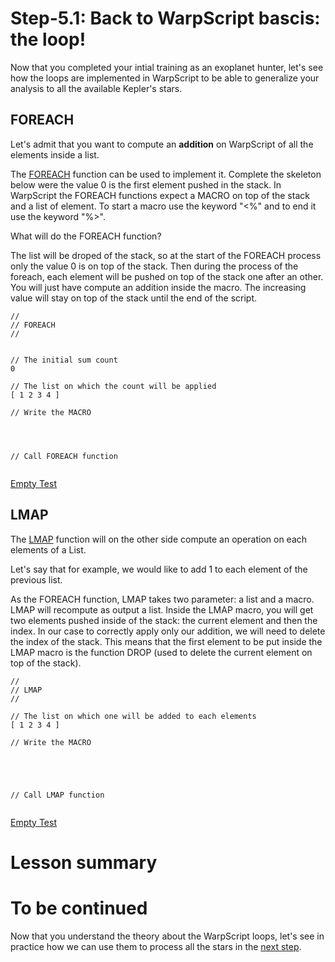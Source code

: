# Step-5.1: Back to WarpScript bascis: the loop!

Now that you completed your intial training as an exoplanet hunter, let's see how the loops are implemented in WarpScript to be able to generalize your analysis to all the available Kepler's stars.

## FOREACH

Let's admit that you want to compute an **addition** on WarpScript of all the elements inside a list.

The [FOREACH](http://www.warp10.io/reference/functions/function_FOREACH/) function can be used to implement it. Complete the skeleton below were the value 0 is the first element pushed in the stack. In WarpScript the FOREACH functions expect a MACRO on top of the stack and a list of element. To start a macro use the keyword "<%" and to end it use the keyword "%>". 

What will do the FOREACH function? 

The list will be droped of the stack, so at the start of the FOREACH process only the value 0 is on top of the stack. Then during the process of the foreach, each element will be pushed on top of the stack one after an other. You will just have compute an addition inside the macro. The increasing value will stay on top of the stack until the end of the script.

```
//
// FOREACH
//


// The initial sum count
0

// The list on which the count will be applied
[ 1 2 3 4 ]

// Write the MACRO




// Call FOREACH function


```

[Empty Test](https://quantum.metrics.ovh.net/#/warpscript//eyJ1cmwiOiJodHRwczovL3dhcnAucGllcnJlemVtYi5vcmcvYXBpL3YwIiwiZmV0Y2hFbmRwb2ludCI6Ii9mZXRjaCIsImhlYWRlck5hbWUiOiJYLVdhcnAxMCJ9)


## LMAP

The [LMAP](http://www.warp10.io/reference/functions/function_LMAP/) function will on the other side compute an operation on each elements of a List.

Let's say that for example, we would like to add 1 to each element of the previous list.

As the FOREACH function, LMAP takes two parameter: a list and a macro. LMAP will recompute as output a list. Inside the LMAP macro, you will get two elements pushed inside of the stack: the current element and then the index. In our case to correctly apply only our addition, we will need to delete the index of the stack. This means that the first element to be put inside the LMAP macro is the function DROP (used to delete the current element on top of the stack).


```
//
// LMAP
//

// The list on which one will be added to each elements
[ 1 2 3 4 ]

// Write the MACRO

 
 
 

// Call LMAP function


```

[Empty Test](https://quantum.metrics.ovh.net/#/warpscript//eyJ1cmwiOiJodHRwczovL3dhcnAucGllcnJlemVtYi5vcmcvYXBpL3YwIiwiZmV0Y2hFbmRwb2ludCI6Ii9mZXRjaCIsImhlYWRlck5hbWUiOiJYLVdhcnAxMCJ9)

# Lesson summary

# To be continued

Now that you understand the theory about the WarpScript loops, let's see in practice how we can use them to process all the stars in the [next step](/step-5-Process-all-stars/5.2-Optimize-global-analysis/README.md).
